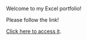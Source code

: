 Welcome to my Excel portfolio!

Please follow the link!

[Click here to access it](https://www.canva.com/design/DAGhqDXJb6M/ag04YxGahqtTc6Z3Q8EtZg/edit).

